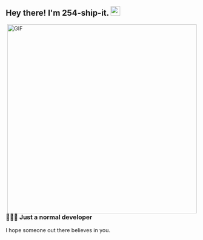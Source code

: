 <h2> Hey there! I'm 254-ship-it. <img src="https://github.com/souvikguria98/souvikguria98/blob/master/Hi.gif" width="25"></h2>
<img align="right" alt="GIF" src="https://user-images.githubusercontent.com/72182017/233348609-a555e3b2-e1ce-4303-8256-d2cb3ce907bc.gif" width="500"/>

<h3> 👨🏻‍💻 Just a normal developer  </h3>

I hope someone out there believes in you.



